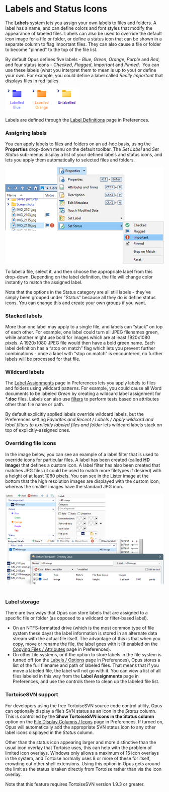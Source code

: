 # Labels and Status Icons

The **Labels** system lets you assign your own labels to files and folders. A label has a name, and can define colors and font styles that modify the appearance of labeled files. Labels can also be used to override the default icon image for a file or folder, or define a status icon that can be shown in a separate column to flag important files. They can also cause a file or folder to become "pinned" to the top of the file list.

By default Opus defines five labels - *Blue*, *Green*, *Orange*, *Purple* and *Red*, and four status icons - *Checked*, *Flagged*, *Important* and *Pinned*.  You can use these labels (what you interpret them to mean is up to you) or define your own. For example, you could define a label called *Really Important* that displays files in red italics.

![](/Manual/images/media/13/labels_2.png)

Labels are defined through the [Label Definitions](/Manual/preferences/preferences_categories/labels/label_definitions.md) page in Preferences.

### Assigning labels

You can apply labels to files and folders on an ad-hoc basis, using the **Properties** drop-down menu on the default toolbar. The *Set Label* and *Set Status* sub-menus display a list of your defined labels and status icons, and lets you apply them automatically to selected files and folders.

![](/Manual/images/media/13/labels_status.png)

To label a file, select it, and then choose the appropriate label from this drop-down. Depending on the label definition, the file will change color instantly to match the assigned label.

Note that the options in the Status category are all still labels - they've simply been grouped under "Status" because all they do is define status icons. You can change this and create your own groups if you want.

### Stacked labels

More than one label may apply to a single file, and labels can “stack” on top of each other. For example, one label could turn all JPEG filenames green, while another might use bold for images which are at least 1920x1080 pixels. A 1920x1080 JPEG file would then have a bold green name. Each label definition has a “stop on match” flag which lets you prevent further combinations - once a label with “stop on match” is encountered, no further labels will be processed for that file.

### Wildcard labels

The [Label Assignments](/Manual/preferences/preferences_categories/labels/label_assignments/README.md) page in Preferences lets you apply labels to files and folders using wildcard patterns. For example, you could cause all Word documents to be labeled *Green* by creating a wildcard label assignment for **\*.doc** files. Labels can also use [filters](filtered_operations/README.md) to perform tests based on attributes other than file name or path.

By default explicitly applied labels override wildcard labels, but the Preferences setting *Favorites and Recent / Labels / Apply wildcard and label filters to explicitly labeled files and folder* lets wildcard labels stack on top of explicitly-assigned ones.

### Overriding file icons

In the image below, you can see an example of a label filter that is used to override icons for particular files. A label has been created (called **HD Image**) that defines a custom icon. A label filter has also been created that matches JPG files (it could be used to match more filetypes if desired) with a height of at least 1080 pixels. You can see in the Lister image at the bottom that the high resolution images are displayed with the custom icon, whereas the smaller images have the standard JPG icon.

![](/Manual/images/media/13/custom_icons.png) 

### Label storage

There are two ways that Opus can store labels that are assigned to a specific file or folder (as opposed to a wildcard or filter-based label). 

- On an NTFS-formatted drive (which is the most common type of file system these days) the label information is stored in an alternate data stream with the actual file itself. The advantage of this is that when you copy, move or rename the file, the label goes with it (if enabled on the [Copying Files / Attributes](/Manual/preferences/preferences_categories/file_operations/copying_files/attributes.md) page in Preferences).
- On other file systems, or if the option to store labels in the file system is turned off (on the [Labels / Options](/Manual/preferences/preferences_categories/labels/options.md) page in Preferences), Opus stores a list of the full filename and path of labeled files. That means that if you move a labeled file, the label will not go with it. You can view a list of all files labeled in this way from the **Label Assignments** page in Preferences, and use the controls there to clean up the labeled file list.

### TortoiseSVN support

For developers using the free TortoiseSVN source code control utility, Opus can optionally display a file’s SVN status as an icon in the *Status* column. This is controlled by the **Show TortoiseSVN icons in the Status column** option on the [File Display Columns / Icons](/Manual/preferences/preferences_categories/file_display_columns/icons.md) page in Preferences. If turned on, Opus will automatically add the appropriate SVN status icon to any other label icons displayed in the *Status* column.

Other than the status icon appearing larger and more distinctive than the usual icon overlay that Tortoise uses, this can help with the problem of limited icon overlays. Windows only allows a maximum of 15 icon overlays in the system, and Tortoise normally uses 8 or more of these for itself, crowding out other shell extensions. Using this option in Opus gets around the limit as the status is taken directly from Tortoise rather than via the icon overlay.

Note that this feature requires TortoiseSVN version 1.9.3 or greater.
